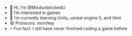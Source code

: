 - 👋 Hi, I’m @MisdunblockedU
- 👀 I’m interested in games
- 🌱 I’m currently learning Unity, unreal engine 5, and html
- 😄 Pronouns: mon/key
- ⚡ Fun fact: I still have never finished coding a game before

<!---
MisdunblockedU/MisdunblockedU is a ✨ special ✨ repository because its `README.md` (this file) appears on your GitHub profile.
You can click the Preview link to take a look at your changes.
--->
